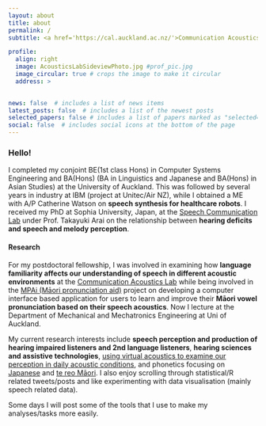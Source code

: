```yaml
---
layout: about
title: about
permalink: /
subtitle: <a href='https://cal.auckland.ac.nz/'>Communication Acoustics Lab</a>, <a href='https://speechresearch.auckland.ac.nz/'>Speech Research @ UoA</a>, <a href='https://profiles.auckland.ac.nz/justine-hui'>University of Auckland</a>, justine.hui at auckland.ac.nz

profile:
  align: right
  image: AcousticsLabSideviewPhoto.jpg #prof_pic.jpg
  image_circular: true # crops the image to make it circular
  address: >
    

news: false  # includes a list of news items
latest_posts: false  # includes a list of the newest posts
selected_papers: false # includes a list of papers marked as "selected={true}"
social: false  # includes social icons at the bottom of the page
---
```


### Hello!

I completed my conjoint BE(1st class Hons) in Computer Systems Engineering and BA(Hons) (BA in Linguistics and Japanese and BA(Hons) in Asian Studies) at the University of Auckland. This was followed by several years in industry at IBM (project at Unitec/Air NZ), while I obtained a ME with A/P Catherine Watson on **speech synthesis for healthcare robots**. I received my PhD at Sophia University, Japan, at the [Speech Communication Lab](https://splab.net/) under Prof. Takayuki Arai on the relationship between **hearing deficits and speech and melody perception**.

#### Research

For my postdoctoral fellowship, I was involved in examining how **language familiarity affects our understanding of speech in different acoustic environments** at the [Communication Acoustics Lab](https://cal.auckland.ac.nz/) while being involved in the [MPAi (Māori pronunciation aid)](https://maonze.blogs.auckland.ac.nz/mpai-the-maori-pronunciation-tool/) project on developing a computer interface based application for users to learn and improve their **Māori vowel pronunciation based on their speech acoustics**. Now I lecture at the Department of Mechanical and Mechatronics Engineering at Uni of Auckland. 

My current research interests include **speech perception and production of hearing impaired listeners and 2nd language listeners**, **hearing sciences and assistive technologies**, [using virtual acoustics to examine our perception in daily acoustic conditions](projects/speechintelligibility/), and phonetics focusing on [Japanese](projects/JapanesePA/) and [te reo Māori](projects/teReoMaori/). I also enjoy scrolling through statistical/R related tweets/posts and like experimenting with data visualisation (mainly speech related data). 

Some days I will post some of the tools that I use to make my analyses/tasks more easily. 

<!---
Write your biography here. Tell the world about yourself. Link to your favorite [subreddit](http://reddit.com). You can put a picture in, too. The code is already in, just name your picture `prof_pic.jpg` and put it in the `img/` folder.

Put your address / P.O. box / other info right below your picture. You can also disable any of these elements by editing `profile` property of the YAML header of your `_pages/about.md`. Edit `_bibliography/papers.bib` and Jekyll will render your [publications page](/al-folio/publications/) automatically.

Link to your social media connections, too. This theme is set up to use [Font Awesome icons](http://fortawesome.github.io/Font-Awesome/) and [Academicons](https://jpswalsh.github.io/academicons/), like the ones below. Add your Facebook, Twitter, LinkedIn, Google Scholar, or just disable all of them. --->
